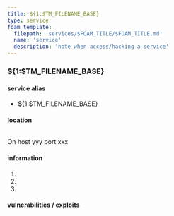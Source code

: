 ```yaml
---
title: ${1:$TM_FILENAME_BASE}
type: service
foam_template:
  filepath: 'services/$FOAM_TITLE/$FOAM_TITLE.md'
  name: 'service'
  description: 'note when access/hacking a service'
---
```


### ${1:$TM_FILENAME_BASE}

#### service alias

- ${1:$TM_FILENAME_BASE}

#### location

```zsh
```

On host yyy port xxx

#### information

1. 
2. 
3. 

#### vulnerabilities / exploits
